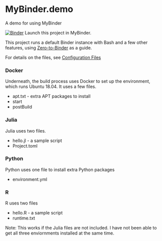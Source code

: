 # MyBinder.demo
A demo for using MyBinder

[![Binder](https://mybinder.org/badge_logo.svg)](https://mybinder.org/v2/gh/jnmm05-dev/chrometor/HEAD)
Launch this project in MyBinder.

This project runs a default Binder instance with Bash and a few other features, using [Zero-to-Binder](https://the-turing-way.netlify.app/communication/binder/zero-to-binder.html) as a guide.

For details on the files, see [Configuration Files](https://mybinder.readthedocs.io/en/latest/using/config_files.html)

### Docker
Underneath, the build process uses Docker to set up the environment, which runs Ubuntu 18.04. It uses a few files.
- apt.txt - extra APT packages to install
- start
- postBuild

### Julia
Julia uses two files.
- hello.jl - a sample script
- Project.toml

### Python
Python uses one file to install extra Python packages
- environment.yml

### R
R uses two files
- hello.R - a sample script
- runtime.txt

Note: This works if the Julia files are not included.  I have not been able to get all three enviornments installed at the same time.

